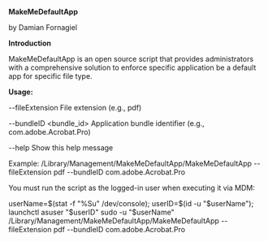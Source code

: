 **MakeMeDefaultApp**

by Damian Fornagiel




**Introduction**

MakeMeDefaultApp is an open source script that provides administrators with a comprehensive solution to enforce specific application be a default app for specific file type.




**Usage:**

  --fileExtension <extension>   File extension (e.g., pdf)
  
  --bundleID <bundle_id>        Application bundle identifier (e.g., com.adobe.Acrobat.Pro)
  
  --help                        Show this help message

Example:
  /Library/Management/MakeMeDefaultApp/MakeMeDefaultApp --fileExtension pdf --bundleID com.adobe.Acrobat.Pro

You must run the script as the logged-in user when executing it via MDM:

userName=$(stat -f "%Su" /dev/console); userID=$(id -u "$userName"); launchctl asuser "$userID" sudo -u "$userName" /Library/Management/MakeMeDefaultApp/MakeMeDefaultApp --fileExtension pdf --bundleID com.adobe.Acrobat.Pro
